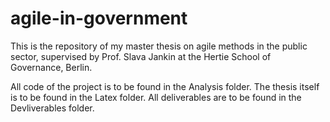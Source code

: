 # agile-in-government
This is the repository of my master thesis on agile methods in the public sector, supervised by Prof. Slava Jankin at the Hertie School of Governance, Berlin.

All code of the project is to be found in the Analysis folder. The thesis itself is to be found in the Latex folder. All deliverables are to be found in the Devliverables folder.
